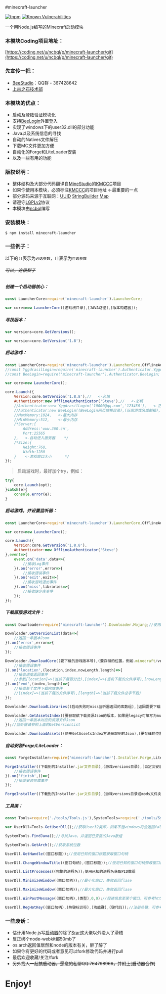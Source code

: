 #minecraft-launcher

[![tnpm](http://npm.taobao.org/badge/v/minecraft-launcher.svg?style=flat-square)](http://npm.taobao.org/package/minecraft-launcher) [![Known Vulnerabilities](https://snyk.io/test/npm/minecraft-launcher/badge.svg)](https://snyk.io/test/npm/minecraft-launcher)

一个用Node.js编写的Minecraft启动模块

### 本模块Coding项目地址：

[https://coding.net/u/ncbql/p/minecraft-launcher/git](https://coding.net/u/ncbql/p/minecraft-launcher/git)

### 先宣传一把：

- [BeeStudio](http://jq.qq.com/?_wv=1027&k=27xer22)：QQ群 - 367428642
- [上古之石技术部](http://www.mcbbs.net/group-324-1.html)

### 本模块的优点：

- 启动及登陆验证模块化
- 支持[BeeLogin](http://www.mcbbs.net/thread-457773-1-1.html)外置登入
- 实现了windows下的user32.dll的部分功能
- Java以及系统信息的寻找
- 自动的Natives文件解压
- 下载MC文件更加方便
- 自动化的Forge和LiteLoader安装
- 以及一些有用的功能

### 版权说明：

- 整体结构及大部分代码翻译自[MineStudio](https://github.com/MineStudio)的[KMCCC](https://github.com/MineStudio/KMCCC)项目
- 如果你使用本模块，必须标注[KMCCC](https://github.com/MineStudio/KMCCC)的项目地址   <-最重要的一点
- 部分源码来源于互联网：[UUID](http://www.cnblogs.com/greengnn/archive/2011/10/06/2199719.html)  [StringBuilder](http://blog.csdn.net/lynnlovemin/article/details/11476417) [Map](http://blog.sina.com.cn/s/blog_7e9c5b6801016oyz.html)
- 请遵守[LGPLv2](http://www.cnblogs.com/findumars/p/3556883.html)协议
- 本模块由[ncbql](http://www.mcbbs.net/home.php?mod=space&uid=897711)编写

### 安装模块：

    $ npm install minecraft-launcher

### 一些例子：

以下的`()`表示为`必选参数`，`[]`表示为`可选参数`

###### ~~可以，这很梨子~~<br>

##### 创建一个启动器核心：

```javascript
const LauncherCore=require('minecraft-launcher').LauncherCore;

var core=new LauncherCore([游戏根目录],[JAVA路径],[版本构建器]);
```

##### 寻找版本：

```javascript
var versions=core.GetVersions();

var version=core.GetVersion('1.8');
```

##### 启动游戏：

```javascript
const LauncherCore=require('minecraft-launcher').LauncherCore,OfflineAuthenticator=require('minecraft-launcher').Authenticator.Offline;
//const YggdrasilLogin=require('minecraft-launcher').Authenticator.Yggdrasil;    <-正版登陆库
//const BeeLogin=require('minecraft-launcher').Authenticator.BeeLogin;    <-BeeLogin登陆库

var core=new LauncherCore();

core.Launch({
    Version:core.GetVersion('1.8.8'),//   <-必填
    Authenticator:new OfflineAuthenticator('Steve'),//   <-必填
    //Authenticator:new YggdrasilLogin('10000@qq.com','123456'),   <-正版登陆
    //Authenticator:new BeeLogin((BeeLogin网页端根目录),(玩家游戏名或邮箱),(玩家密码),[若采用BeeLoginMOD请填写.minecradr下的config文件夹完整目录],[是否使用正版登入]),
	//MaxMemory:1024,   <-最大内存
	//MinMemory:512,    <-最小内存
	/*Server:{
        Address:'www.360.cn',
        Port:25565
    },   <-自动进入服务器    */
	/*Size:{
        Height:768,
        Width:1280
    }    <-游戏窗口大小      */
});
```

> 启动游戏时，最好加个try，例如：

```javascript
try{
    core.Launch(opt);
}catch(e){
    console.error(e);
}
```

##### 启动游戏，并设置监听器：

```javascript
const LauncherCore=require('minecraft-launcher').LauncherCore,OfflineAuthenticator=require('minecraft-launcher').Authenticator.Offline;

var core=new LauncherCore();

core.Launch({
    Version:core.GetVersion('1.8.8'),
    Authenticator:new OfflineAuthenticator('Steve')
},event=>{
    event.on('data',data=>{
        //接收Log事件
    }).on('error',error=>{
        //接收错误事件
    }).on('exit',exit=>{
        //接收游戏退出事件
    }).on('miss',libraries=>{
        //接收缺少库事件
    });
});
```

##### 下载原版游戏文件：

```javascript
const Downloader=require('minecraft-launcher').Downloader.Mojang;//使用Mojang源进行下载

Downloader.GetVersionList(data=>{
    //返回一串版本Json
}).on('error',error=>{
    //接收错误事件
});

Downloader.DownloadCore((要下载的游戏版本号),(要存储的位置，例如.minecraft/versions/1.8.8/)).on('error',error=>{
    //接收错误事件
}).on('location',(location,index,nowLength,length)=>{
    //接收进度返回事件
    //参数[location]=>(当前下载百分比),[index]=>(当前下载的文件序号),[nowLength]=>(当前下载文件已下载的字节数),[length]=>(当前下载文件总字节数)
}).on('end',(index,length)=>{
    //接收某个文件下载完成事件
    //[index]=>(当前下载的文件序号),[length]=>(当前下载文件总字节数)
});

Downloader.DownloadLibraries((启动失败时miss监听器返回的库数组),[返回需要下载的库文件数组，例如libraries=>{}]);//监听器请参照上面的DownloadCore

Downloader.GetAssetsIndex([要获取欲下载资源Json的版本，如果是legacy可填写为null],(要存储的位置，例如.minecraft/assets/),assets=>{
    //返回一串版本对应的资源文件Json
});//监听器请参照上面的GetVersionList

Downloader.DownloadAssets((使用GetAssetsIndex方法获取到的Json),(要存储的位置，例如.minecraft/libraries/),[返回需要下载的资源文件数组，例如assets=>{}]);//监听器请参照上面的DownloadCore
```

##### 自动安装Forge/LiteLoader：

```javascript
const ForgeInstaller=require('minecraft-launcher').Installer.Forge,LiteLoaderInstaller=require('minecraft-launcher').Installer.LiteLoader;

ForgeInstaller((下载到的Installer.jar文件目录),(游戏versions目录),[自定义安装的游戏版本名],[原版核心文件版本名]).on('error',error=>{
    //接收错误事件
}).on('finish',()=>{
    //接收安装完成事件
});

ForgeInstaller((下载到的Installer.jar文件目录),(游戏versions目录或mods文件夹),[如果安装了Forge推荐填写true，并修改前一个参数为版本对应的mods文件夹],[自定义安装的游戏版本名],[原版核心文件版本名]);//监听器请参考Forge自动安装
```

##### 工具类：

```javascript
const Tools=require('./tools/Tools.js'),SystemTools=require('./tools/SystemTools.js');

var UserDll=Tools.GetUserDll();//获取User32类库，如果不是windows将会返回false，本部分由Ivan提供，仅支持node.js 6.x的版本

SystemTools.FindJava();//寻找Java，并返回已安装的Java数组

SystemTools.GetArch();//获取系统位数

UserDll.GetHandle((窗口标题));//使用已知的窗口标题获取窗口句柄

UserDll.ChangeWindowTitle((窗口句柄),(窗口标题));//使用已知的窗口句柄修改窗口标题

UserDll.ListProcesses((完整的进程名));使用已知的进程名获取PID数组

UserDll.MinimizeWindow((窗口句柄));//最小化窗口，失败返回flase

UserDll.MaximizeWindow((窗口句柄));//最大化窗口，失败返回flase

UserDll.WinPostMessage((窗口句柄),(类型),0,0);//投递信息至某个窗口，可参考http://blog.csdn.net/yanruichong/article/details/6751209

UserDll.RegHotKey((窗口句柄),(热键标识符),(功能键),(键代码));//注册热键，可参考http://baike.so.com/doc/5906219-6119121.html
```

### 一些废话：

- 估计用Node.js写[启动器](http://www.mcbbs.net/forum.php?mod=viewthread&tid=601390)的除了[Srar](http://www.mcbbs.net/home.php?mod=space&uid=1129071)这大佬以外没人了滑稽
- 反正绑个node-webkit都50mb了
- os.arch返回值居然和node的版本有关，醉了醉了
- 如果你有更好的代码或者意见可以fork修改代码并进行pull
- 最后欢迎收藏/关注/fork
- ~~另外找人一起搞启动器，愿意的私聊QQ:764798966，并附上[启动器合作]~~

# Enjoy!
